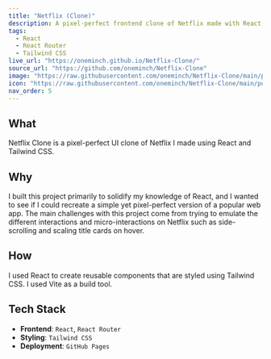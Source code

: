 ```yaml
---
title: "Netflix (Clone)"
description: A pixel-perfect frontend clone of Netflix made with React
tags:
  - React
  - React Router
  - Tailwind CSS
live_url: "https://oneminch.github.io/Netflix-Clone/"
source_url: "https://github.com/oneminch/Netflix-Clone"
image: "https://raw.githubusercontent.com/oneminch/Netflix-Clone/main/public/screenshot.png"
icon: "https://raw.githubusercontent.com/oneminch/Netflix-Clone/main/public/logo.svg"
nav_order: 5
---
```


## What

Netflix Clone is a pixel-perfect UI clone of Netflix I made using React and Tailwind CSS.

## Why

I built this project primarily to solidify my knowledge of React, and I wanted to see if I could recreate a simple yet pixel-perfect version of a popular web app. The main challenges with this project come from trying to emulate the different interactions and micro-interactions on Netflix such as side-scrolling and scaling title cards on hover.

## How

I used React to create reusable components that are styled using Tailwind CSS. I used Vite as a build tool.

## Tech Stack

- **Frontend**: `React`, `React Router`
- **Styling**: `Tailwind CSS`
- **Deployment**: `GitHub Pages`
